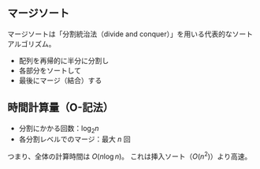 ## マージソート

マージソートは「分割統治法（divide and conquer）」を用いる代表的なソートアルゴリズム。

- 配列を再帰的に半分に分割し
- 各部分をソートして
- 最後にマージ（結合）する

## 時間計算量（O-記法）

- 分割にかかる回数：$\log_2 n$
- 各分割レベルでのマージ：最大 $n$ 回

つまり、全体の計算時間は $O(n \log n)$。
これは挿入ソート（$O(n^2)$）より高速。
